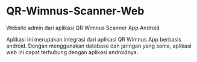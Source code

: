 # QR-Wimnus-Scanner-Web
Website admin dari aplikasi QR Wimnus Scanner App Android

Aplikasi ini merupakan integrasi dari aplikasi QR Wimnus App berbasis android. 
Dengan menggunakan database dan jaringan yang sama, aplikasi web ini dapat terhubung dengan aplikasi androidnya.

